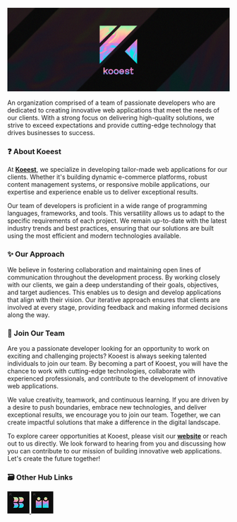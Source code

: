 ![kooest_pods_banner](/assets/img/kooest_v1.png)

An organization comprised of a team of passionate developers who are dedicated to creating innovative web applications that meet the needs of our clients. With a strong focus on delivering high-quality solutions, we strive to exceed expectations and provide cutting-edge technology that drives businesses to success.

### ❓ About Koeest

At **[Koeest](https://github.com/teamkooest)**, we specialize in developing tailor-made web applications for our clients. Whether it's building dynamic e-commerce platforms, robust content management systems, or responsive mobile applications, our expertise and experience enable us to deliver exceptional results.

Our team of developers is proficient in a wide range of programming languages, frameworks, and tools. This versatility allows us to adapt to the specific requirements of each project. We remain up-to-date with the latest industry trends and best practices, ensuring that our solutions are built using the most efficient and modern technologies available.

### ✨ Our Approach

We believe in fostering collaboration and maintaining open lines of communication throughout the development process. By working closely with our clients, we gain a deep understanding of their goals, objectives, and target audiences. This enables us to design and develop applications that align with their vision. Our iterative approach ensures that clients are involved at every stage, providing feedback and making informed decisions along the way.

### 🤝 Join Our Team

Are you a passionate developer looking for an opportunity to work on exciting and challenging projects? Kooest is always seeking talented individuals to join our team. By becoming a part of Kooest, you will have the chance to work with cutting-edge technologies, collaborate with experienced professionals, and contribute to the development of innovative web applications.

We value creativity, teamwork, and continuous learning. If you are driven by a desire to push boundaries, embrace new technologies, and deliver exceptional results, we encourage you to join our team. Together, we can create impactful solutions that make a difference in the digital landscape.

To explore career opportunities at Kooest, please visit our **[website](http://kooest.com/)** or reach out to us directly. We look forward to hearing from you and discussing how you can contribute to our mission of building innovative web applications. Let's create the future together!

### 🗃 Other Hub Links

<a href="https://github.com/teamkooestpods">
  <img src="assets/img/134848562.jpg" width="50" height="50"/>
</a>
<a href="https://github.com/teamkooestscholar">
  <img src="assets/img/142738014.jpg" width="50" height="50"/>
</a>

